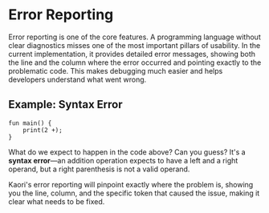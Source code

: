 # Error Reporting

Error reporting is one of the core features. A programming language without clear diagnostics misses one of the most important pillars of usability. In the current implementation, it provides detailed error messages, showing both the line and the column where the error occurred and pointing exactly to the problematic code. This makes debugging much easier and helps developers understand what went wrong.

## Example: Syntax Error

```kaori
fun main() {
    print(2 +);
}
```

What do we expect to happen in the code above? Can you guess? It's a **syntax error**—an addition operation expects to have a left and a right operand, but a right parenthesis is not a valid operand.

Kaori's error reporting will pinpoint exactly where the problem is, showing you the line, column, and the specific token that caused the issue, making it clear what needs to be fixed.
